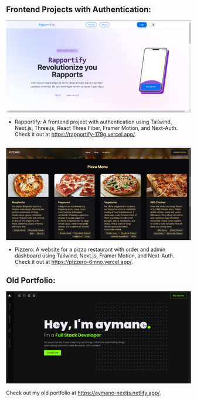 ## Frontend Projects with Authentication:

![Alt text](./imgs/image-1.png)

- Rapportify: A frontend project with authentication using Tailwind, Next.js, Three.js, React Three Fiber, Framer Motion, and Next-Auth. Check it out at
  https://rapportify-179g.vercel.app/.

  ##

![Alt text](./imgs/image-2.png)

- Pizzero: A website for a pizza restaurant with order and admin dashboard using Tailwind, Next.js, Framer Motion, and Next-Auth. Check it out at https://pizzero-6mno.vercel.app/.

## Old Portfolio:

![Alt text](./imgs/image.png)

Check out my old portfolio at https://aymane-nextjs.netlify.app/.
